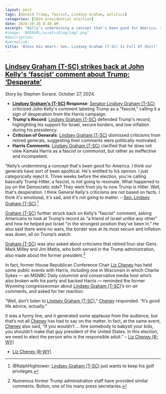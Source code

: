 ```yaml
---
layout: post
tags: [Donald Trump, fascist, Lindsey Graham, politics]
categories: [2024 presidential election]
date: 2024-10-28 9:30 AM
excerpt: "Kelly’s undermining a concept that's been good for America. I think our generals have sort of been apolitical. He's entitled to his opinion. I just categorically reject it. Three weeks before the election, you're calling basically Trump Hitler, a fascist, is not going to resonate. What happened to joy on the Democratic side? They went from joy to now Trump is Hitler. Well, that's desperation. I think General Kelly's criticisms are not based on facts. I think it's emotional, it's sad, and it's not going to matter. – Sen. Lindsey Graham (T-SC) just wants to keep his golf Privileges, @RalphHightower"
#image: 'BASEURL/assets/blog/img/.png'
#description:
#permalink:
title: 'Bless His Heart: Sen. Lindsey Graham (T-SC) Is Full Of Shit!'
---
```



## [Lindsey Graham (T-SC) strikes back at John Kelly's 'fascist' comment about Trump: ‘Desperate’](https://www.foxnews.com/politics/lindsey-graham-strikes-back-john-kellys-fascist-comment-about-trump-desperate#)

Story by Stephen Sorace. October 27, 2024.

- **[Lindsey Graham's (T-SC)](https://www.lgraham.senate.gov/) Response**: [Senator Lindsey Graham (T-SC)](https://www.lgraham.senate.gov/) criticized John Kelly's comment labeling Trump as a "fascist," calling it a sign of desperation from the Harris campaign.
- **Trump's Record**: [Lindsey Graham (T-SC)](https://www.lgraham.senate.gov/) defended Trump's record, highlighting his support for Israel, secure borders, and low inflation during his presidency.
- **Criticism of Generals**: [Lindsey Graham (T-SC)](https://www.lgraham.senate.gov/) dismissed criticisms from retired generals, suggesting their comments were politically motivated.
- **Harris Comments**: [Lindsey Graham (T-SC)](https://www.lgraham.senate.gov/) clarified that he does not view Kamala Harris as a fascist or communist, but rather as ineffective and incompetent.

"Kelly’s undermining a concept that's been good for America. I think our generals have sort of been apolitical. He's entitled to his opinion. I just categorically reject it. Three weeks before the election, you're calling basically Trump Hitler, a fascist, is not going to resonate. What happened to joy on the Democratic side? They went from joy to now Trump is Hitler. Well, that's desperation. I think General Kelly's criticisms are not based on facts. I think it's emotional, it's sad, and it's not going to matter. – [Sen. Lindsey Graham (T-SC)](https://www.lgraham.senate.gov/).[^11]

[^11]: @RalphHightower: [Lindsey Graham (T-SC)](https://www.lgraham.senate.gov/) just wants to keep his golf privileges.

[Graham (T-SC)](https://www.lgraham.senate.gov/) further struck back on Kelly’s "fascist" comment, asking Americans to look at Trump’s record as "a friend of Israel unlike any other" and how he helped put Israel "in the strongest position they’ve been in." He also said there were no wars, the border was at its most secure and inflation was down, all on Trump’s watch.

[Graham (T-SC)](https://www.lgraham.senate.gov/) was also asked about criticisms that retired four-star Gens. Mark Milley and Jim Mattis, who both served in the Trump administration, also made about the former president.[^31]

[^31]: Numerous former Trump administration staff have provided similar comments. Bolton, one of his many press secretaries.

In fact, former House Republican Conference Chair [Liz Cheney](https://www.congress.gov/member/liz-cheney/C001109) has held some public events with Harris, including one in Wisconsin in which Charlie Sykes — an MSNBC Daily columnist and conservative media host who’s also broken with his party and backed Harris — reminded the former Wyoming congresswoman about [Lindsey Graham (T-SC)](https://www.lgraham.senate.gov/)’s on-air comments, and asked for her reaction.

“Well, don’t listen to [Lindsey Graham (T-SC)](https://www.lgraham.senate.gov/),” [Cheney](https://www.congress.gov/member/liz-cheney/C001109) responded. “It’s good life advice, actually.”

It was a funny line, and it generated some applause from the audience, but that’s not all [Cheney](https://www.congress.gov/member/liz-cheney/C001109) has had to say on the matter. In fact, at the same event, [Cheney](https://www.congress.gov/member/liz-cheney/C001109) also said, “If you wouldn’t ... hire somebody to babysit your kids, you shouldn’t make that guy president of the United States. In this election, we need to elect the person who is the responsible adult.” – [Liz Cheney (R-WY)](https://www.congress.gov/member/liz-cheney/C001109)

- [Liz Cheney (R-WY)](https://www.congress.gov/member/liz-cheney/C001109)
